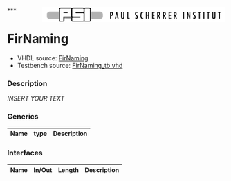 <img align="right" src="../doc/psi_logo.png">
***

# FirNaming
 - VHDL source: [FirNaming](../hdl/FirNaming.txt)
 - Testbench source: [FirNaming_tb.vhd](../testbench/FirNaming_tb.vhd)

### Description
*INSERT YOUR TEXT*

### Generics
| Name   | type   | Description   |
|--------|--------|---------------|

### Interfaces
| Name   | In/Out   | Length   | Description   |
|--------|----------|----------|---------------|